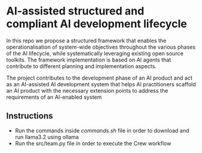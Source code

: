 # AI-assisted structured and compliant AI development lifecycle

In this repo we propose a structured framework that enables the operationalisation of system-wide objectives throughout the various phases of the AI lifecycle, while systematically leveraging existing open source toolkits.
The framework implementation is based on AI agents that contribute to different planning and implementation aspects.


The project  contributes to the development phase of an AI product and act as an AI-assisted AI development system that helps AI practitioners scaffold an AI product with the necessary extension points to address the requirements of an AI-enabled system

## Instructions

- Run the commands inside *commands.sh* file in order to download and run llama3.2 using ollama
- Run the src/team.py file in order to execute the Crew workflow
